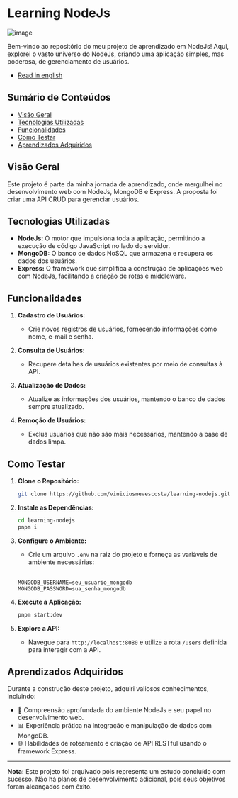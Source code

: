 # Learning NodeJs

![image](https://github.com/viniciusnevescosta/learning-nodejs/assets/66970818/d88e6db5-1019-496c-a6f7-bd8ed0644d3f)

Bem-vindo ao repositório do meu projeto de aprendizado em NodeJs! Aqui, explorei o vasto universo do NodeJs, criando uma aplicação simples, mas poderosa, de gerenciamento de usuários.

- [Read in english](en_README.md)

## Sumário de Conteúdos

- [Visão Geral](#visão-geral)
- [Tecnologias Utilizadas](#tecnologias-utilizadas)
- [Funcionalidades](#funcionalidades)
- [Como Testar](#como-testar)
- [Aprendizados Adquiridos](#aprendizados-adquiridos)
  
## Visão Geral

Este projeto é parte da minha jornada de aprendizado, onde mergulhei no desenvolvimento web com NodeJs, MongoDB e Express. A proposta foi criar uma API CRUD para gerenciar usuários.

## Tecnologias Utilizadas

- **NodeJs:** O motor que impulsiona toda a aplicação, permitindo a execução de código JavaScript no lado do servidor.
- **MongoDB:** O banco de dados NoSQL que armazena e recupera os dados dos usuários.
- **Express:** O framework que simplifica a construção de aplicações web com NodeJs, facilitando a criação de rotas e middleware.

## Funcionalidades

1. **Cadastro de Usuários:**
   - Crie novos registros de usuários, fornecendo informações como nome, e-mail e senha.

2. **Consulta de Usuários:**
   - Recupere detalhes de usuários existentes por meio de consultas à API.

3. **Atualização de Dados:**
   - Atualize as informações dos usuários, mantendo o banco de dados sempre atualizado.

4. **Remoção de Usuários:**
   - Exclua usuários que não são mais necessários, mantendo a base de dados limpa.

## Como Testar

1. **Clone o Repositório:**
   ```bash
   git clone https://github.com/viniciusnevescosta/learning-nodejs.git
   ```

2. **Instale as Dependências:**
   ```bash
   cd learning-nodejs
   pnpm i
   ```

3. **Configure o Ambiente:**
   - Crie um arquivo `.env` na raiz do projeto e forneça as variáveis de ambiente necessárias:<br><br>
   ```env
   MONGODB_USERNAME=seu_usuario_mongodb
   MONGODB_PASSWORD=sua_senha_mongodb
   ```

4. **Execute a Aplicação:**
   ```bash
   pnpm start:dev
   ```

5. **Explore a API:**
   - Navegue para `http://localhost:8080` e utilize a rota ```/users``` definida para interagir com a API.

## Aprendizados Adquiridos

Durante a construção deste projeto, adquiri valiosos conhecimentos, incluindo:

- 🚀 Compreensão aprofundada do ambiente NodeJs e seu papel no desenvolvimento web.
- 📊 Experiência prática na integração e manipulação de dados com MongoDB.
- 🌐 Habilidades de roteamento e criação de API RESTful usando o framework Express.

---

**Nota:** Este projeto foi arquivado pois representa um estudo concluído com sucesso. Não há planos de desenvolvimento adicional, pois seus objetivos foram alcançados com êxito.

